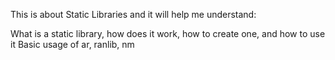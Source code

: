 This is about Static Libraries and it will help me 
understand:

What is a static library, how does it work, how to create one, and how to use it
Basic usage of ar, ranlib, nm
